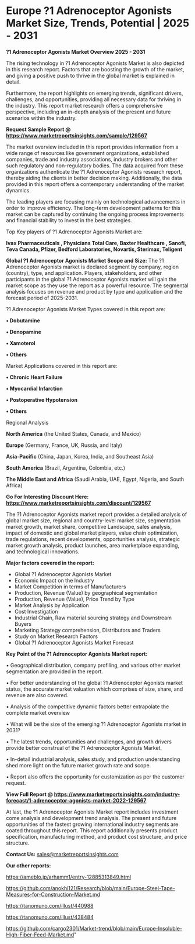 # Europe ?1 Adrenoceptor Agonists Market Size, Trends, Potential | 2025 - 2031

<Strong> ?1 Adrenoceptor Agonists Market Overview 2025 - 2031</strong>

The rising technology in ?1 Adrenoceptor Agonists Market is also depicted in this research report. Factors that are boosting the growth of the market, and giving a positive push to thrive in the global market is explained in detail.

Furthermore, the report highlights on emerging trends, significant drivers, challenges, and opportunities, providing all necessary data for thriving in the industry. This report market research offers a comprehensive perspective, including an in-depth analysis of the present and future scenarios within the industry.

<strong>Request Sample Report @ <a href=https://www.marketreportsinsights.com/sample/129567>https://www.marketreportsinsights.com/sample/129567</a></strong>

The market overview included in this report provides information from a wide range of resources like government organizations, established companies, trade and industry associations, industry brokers and other such regulatory and non-regulatory bodies. The data acquired from these organizations authenticate the ?1 Adrenoceptor Agonists research report, thereby aiding the clients in better decision making. Additionally, the data provided in this report offers a contemporary understanding of the market dynamics.

The leading players are focusing mainly on technological advancements in order to improve efficiency. The long-term development patterns for this market can be captured by continuing the ongoing process improvements and financial stability to invest in the best strategies.

Top Key players of ?1 Adrenoceptor Agonists Market are:

<strong>Ivax Pharmaceuticals , Physicians Total Care, Baxter Healthcare , Sanofi, Teva Canada, Pfizer, Bedford Laboratories, Novartis, Sterimax, Teligent</strong>

<strong><b>Global ?1 Adrenoceptor Agonists Market Scope and Size:</b></strong>
The ?1 Adrenoceptor Agonists market is declared segment by company, region (country), type, and application. Players, stakeholders, and other participants in the global ?1 Adrenoceptor Agonists market will gain the market scope as they use the report as a powerful resource. The segmental analysis focuses on revenue and product by type and application and the forecast period of 2025-2031.

?1 Adrenoceptor Agonists Market Types covered in this report are:

<strong>• Dobutamine

• Denopamine

• Xamoterol

• Others</strong>

Market Applications covered in this report are:

<strong>• Chronic Heart Failure

• Myocardial Infarction

• Postoperative Hypotension

• Others</strong> 

Regional Analysis

<strong>North America</strong> (the United States, Canada, and Mexico)

<strong>Europe</strong> (Germany, France, UK, Russia, and Italy)

<strong>Asia-Pacific</strong> (China, Japan, Korea, India, and Southeast Asia)

<strong>South America</strong> (Brazil, Argentina, Colombia, etc.)

<strong>The Middle East and Africa</strong> (Saudi Arabia, UAE, Egypt, Nigeria, and South Africa)

<strong>Go For Interesting Discount Here: <a href=https://www.marketreportsinsights.com/discount/129567>https://www.marketreportsinsights.com/discount/129567</a></strong>

The ?1 Adrenoceptor Agonists market report provides a detailed analysis of global market size, regional and country-level market size, segmentation market growth, market share, competitive Landscape, sales analysis, impact of domestic and global market players, value chain optimization, trade regulations, recent developments, opportunities analysis, strategic market growth analysis, product launches, area marketplace expanding, and technological innovations.

<strong><b>Major factors covered in the report:</b></strong>
<ul>
  <li>Global ?1 Adrenoceptor Agonists Market </li>
  <li>Economic Impact on the Industry</li>
  <li>Market Competition in terms of Manufacturers</li>
  <li>Production, Revenue (Value) by geographical segmentation</li>
  <li>Production, Revenue (Value), Price Trend by Type</li>
  <li>Market Analysis by Application</li>
  <li>Cost Investigation</li>
  <li>Industrial Chain, Raw material sourcing strategy and Downstream Buyers</li>
  <li>Marketing Strategy comprehension, Distributors and Traders</li>
  <li>Study on Market Research Factors</li>
  <li>Global ?1 Adrenoceptor Agonists Market Forecast</li>
</ul>

<strong><b>Key Point of the ?1 Adrenoceptor Agonists Market report:</b></strong>

• Geographical distribution, company profiling, and various other market segmentation are provided in the report.

• For better understanding of the global ?1 Adrenoceptor Agonists market status, the accurate market valuation which comprises of size, share, and revenue are also covered.

• Analysis of the competitive dynamic factors better extrapolate the complete market overview

• What will be the size of the emerging ?1 Adrenoceptor Agonists market in 2031?

• The latest trends, opportunities and challenges, and growth drivers provide better construal of the ?1 Adrenoceptor Agonists Market.

• In-detail industrial analysis, sales study, and production understanding shed more light on the future market growth rate and scope.

• Report also offers the opportunity for customization as per the customer request.

<strong><b>View Full Report @ <a href=https://www.marketreportsinsights.com/industry-forecast/1-adrenoceptor-agonists-market-2022-129567>https://www.marketreportsinsights.com/industry-forecast/1-adrenoceptor-agonists-market-2022-129567</a></b></strong>


At last, the ?1 Adrenoceptor Agonists Market report includes investment come analysis and development trend analysis. The present and future opportunities of the fastest growing international industry segments are coated throughout this report. This report additionally presents product specification, manufacturing method, and product cost structure, and price structure.

<strong>Contact Us:</strong>
sales@marketreportsinsights.com

<strong>Our other reports:</strong>

<a href=https://ameblo.jp/arhamm1/entry-12885313849.html>https://ameblo.jp/arhamm1/entry-12885313849.html</a>

<a href=https://github.com/anokhi121/Research/blob/main/Europe-Steel-Tape-Measures-for-Construction-Market.md>https://github.com/anokhi121/Research/blob/main/Europe-Steel-Tape-Measures-for-Construction-Market.md</a>

<a href=https://tanomuno.com/illust/440988>https://tanomuno.com/illust/440988</a>

<a href=https://tanomuno.com/illust/438484>https://tanomuno.com/illust/438484</a>

<a href=https://github.com/cargo2301/Market-trend/blob/main/Europe-Insoluble-High-Fiber-Feed-Market.md>https://github.com/cargo2301/Market-trend/blob/main/Europe-Insoluble-High-Fiber-Feed-Market.md</a>"
